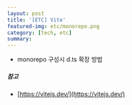 ```yaml
---
layout: post
title: '[ETC] Vite'
featured-img: etc/monorepo.png
category: [tech, etc]
summary:
---
```


- monorepo 구성시 d.ts 확장 방법

##### 참고
- [https://vitejs.dev/](https://vitejs.dev/)
